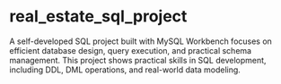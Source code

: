# real_estate_sql_project
A self-developed SQL project built with MySQL Workbench focuses on efficient database design, query execution, and practical schema management. This project shows practical skills in SQL development, including DDL, DML operations, and real-world data modeling.
